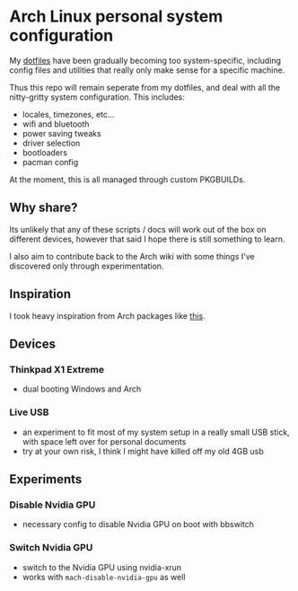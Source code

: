 # Arch Linux personal system configuration

My [dotfiles](https://github.com/neon64/dotfiles) have been gradually becoming too system-specific, including config files and utilities that really only make sense for a specific machine.

Thus this repo will remain seperate from my dotfiles, and deal with all the nitty-gritty system configuration. This includes:

- locales, timezones, etc...
- wifi and bluetooth
- power saving tweaks
- driver selection
- bootloaders
- pacman config

At the moment, this is all managed through custom PKGBUILDs.

## Why share?

Its unlikely that any of these scripts / docs will work out of the box on different devices, however that said I hope there is still something to learn.

I also aim to contribute back to the Arch wiki with some things I've discovered only through experimentation.

## Inspiration

I took heavy inspiration from Arch packages like [this](https://github.com/Earnestly/pkgbuilds/tree/master/system-config).

## Devices

### Thinkpad X1 Extreme

- dual booting Windows and Arch

### Live USB

- an experiment to fit most of my system setup in a really small USB stick, with space left over for personal documents
- try at your own risk, I think I might have killed off my old 4GB usb

## Experiments

### Disable Nvidia GPU

- necessary config to disable Nvidia GPU on boot with bbswitch

### Switch Nvidia GPU

- switch to the Nvidia GPU using nvidia-xrun
- works with `mach-disable-nvidia-gpu` as well